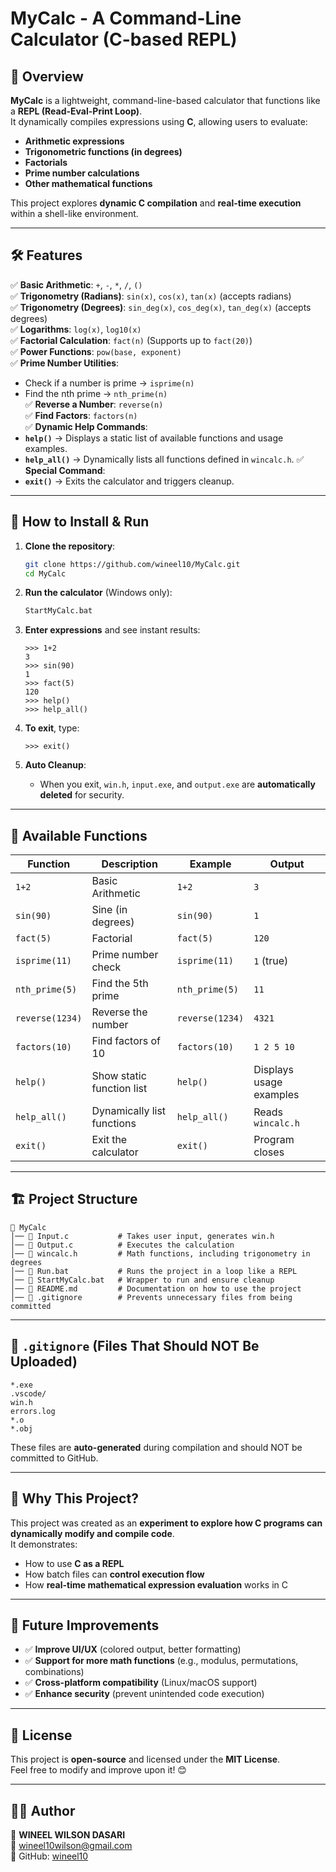 # MyCalc - A Command-Line Calculator (C-based REPL)

## 📜 Overview
**MyCalc** is a lightweight, command-line-based calculator that functions like a **REPL (Read-Eval-Print Loop)**.  
It dynamically compiles expressions using **C**, allowing users to evaluate:
- **Arithmetic expressions**
- **Trigonometric functions (in degrees)**
- **Factorials**
- **Prime number calculations**
- **Other mathematical functions**

This project explores **dynamic C compilation** and **real-time execution** within a shell-like environment.

---

## 🛠️ Features
✅ **Basic Arithmetic**: `+`, `-`, `*`, `/`, `()`  
✅ **Trigonometry (Radians)**: `sin(x)`, `cos(x)`, `tan(x)` (accepts radians)  
✅ **Trigonometry (Degrees)**: `sin_deg(x)`, `cos_deg(x)`, `tan_deg(x)` (accepts degrees)  
✅ **Logarithms**: `log(x)`, `log10(x)`  
✅ **Factorial Calculation**: `fact(n)` (Supports up to `fact(20)`)  
✅ **Power Functions**: `pow(base, exponent)`  
✅ **Prime Number Utilities**:
   - Check if a number is prime → `isprime(n)`
   - Find the nth prime → `nth_prime(n)`  
✅ **Reverse a Number**: `reverse(n)`  
✅ **Find Factors**: `factors(n)`  
✅ **Dynamic Help Commands**:
   - **`help()`** → Displays a static list of available functions and usage examples.
   - **`help_all()`** → Dynamically lists all functions defined in `wincalc.h`.
✅ **Special Command**:
   - **`exit()`** → Exits the calculator and triggers cleanup.

---

## 🚀 How to Install & Run
1. **Clone the repository**:
   ```sh
   git clone https://github.com/wineel10/MyCalc.git
   cd MyCalc
   ```

2. **Run the calculator** (Windows only):
   ```sh
   StartMyCalc.bat
   ```

3. **Enter expressions** and see instant results:
   ```
   >>> 1+2
   3
   >>> sin(90)
   1
   >>> fact(5)
   120
   >>> help()
   >>> help_all()
   ```
   
4. **To exit**, type:
   ```
   >>> exit()
   ```

5. **Auto Cleanup**:  
   - When you exit, `win.h`, `input.exe`, and `output.exe` are **automatically deleted** for security.

---

## 📜 Available Functions
| Function          | Description                      | Example  | Output |
|------------------|--------------------------------|---------|--------|
| `1+2`           | Basic Arithmetic               | `1+2`   | `3`    |
| `sin(90)`       | Sine (in degrees)              | `sin(90)` | `1`  |
| `fact(5)`       | Factorial                      | `fact(5)` | `120`  |
| `isprime(11)`   | Prime number check             | `isprime(11)` | `1` (true) |
| `nth_prime(5)`  | Find the 5th prime             | `nth_prime(5)` | `11` |
| `reverse(1234)` | Reverse the number             | `reverse(1234)` | `4321` |
| `factors(10)`   | Find factors of 10             | `factors(10)` | `1 2 5 10` |
| `help()`        | Show static function list      | `help()` | Displays usage examples |
| `help_all()`    | Dynamically list functions     | `help_all()` | Reads `wincalc.h` |
| `exit()`        | Exit the calculator            | `exit()` | Program closes |

---

## 🏗️ Project Structure
```
📂 MyCalc
│── 📄 Input.c           # Takes user input, generates win.h
│── 📄 Output.c          # Executes the calculation
│── 📄 wincalc.h         # Math functions, including trigonometry in degrees
│── 📄 Run.bat           # Runs the project in a loop like a REPL
│── 📄 StartMyCalc.bat   # Wrapper to run and ensure cleanup
│── 📄 README.md         # Documentation on how to use the project
│── 📄 .gitignore        # Prevents unnecessary files from being committed
```

---

## 📄 `.gitignore` (Files That Should NOT Be Uploaded)
```
*.exe
.vscode/
win.h
errors.log
*.o
*.obj
```
These files are **auto-generated** during compilation and should NOT be committed to GitHub.

---

## 📌 Why This Project?
This project was created as an **experiment to explore how C programs can dynamically modify and compile code**.  
It demonstrates:
- How to use **C as a REPL**
- How batch files can **control execution flow**
- How **real-time mathematical expression evaluation** works in C

---

## 🔮 Future Improvements
- ✅ **Improve UI/UX** (colored output, better formatting)
- ✅ **Support for more math functions** (e.g., modulus, permutations, combinations)
- ✅ **Cross-platform compatibility** (Linux/macOS support)
- ✅ **Enhance security** (prevent unintended code execution)

---

## 📄 License
This project is **open-source** and licensed under the **MIT License**.  
Feel free to modify and improve upon it! 😊  

---

## 👨‍💻 Author  
👤 **WINEEL WILSON DASARI**  
📧 wineel10wilson@gmail.com  
📌 GitHub: [wineel10](https://github.com/wineel10)  

